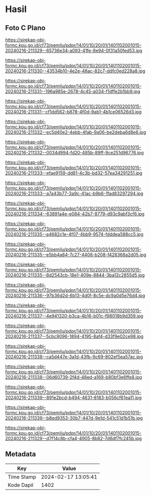 # Hasil

## Foto C Plano

https://sirekap-obj-formc.kpu.go.id/cf73/pemilu/pdpr/14/01/10/20/01/1401102001015-20240216-211329--65736e34-a093-41fe-8e94-0f31a50fed53.jpg

https://sirekap-obj-formc.kpu.go.id/cf73/pemilu/pdpr/14/01/10/20/01/1401102001015-20240216-211330--43534b10-4e2e-48ac-82c7-ddfc0ed228a8.jpg

https://sirekap-obj-formc.kpu.go.id/cf73/pemilu/pdpr/14/01/10/20/01/1401102001015-20240216-211331--196a985e-2678-4c45-a034-f1dffe2b1bb9.jpg

https://sirekap-obj-formc.kpu.go.id/cf73/pemilu/pdpr/14/01/10/20/01/1401102001015-20240216-211331--cf1dd562-b878-4f0d-9ab1-4b1ce06526d3.jpg

https://sirekap-obj-formc.kpu.go.id/cf73/pemilu/pdpr/14/01/10/20/01/1401102001015-20240216-211332--ec5d40e2-4ebb-4fab-9a06-be2deba6d8e6.jpg

https://sirekap-obj-formc.kpu.go.id/cf73/pemilu/pdpr/14/01/10/20/01/1401102001015-20240216-211332--0034d994-fd20-485b-89ff-9ce251d96776.jpg

https://sirekap-obj-formc.kpu.go.id/cf73/pemilu/pdpr/14/01/10/20/01/1401102001015-20240216-211333--efae9159-dd81-4c3b-bd32-57ea34291251.jpg

https://sirekap-obj-formc.kpu.go.id/cf73/pemilu/pdpr/14/01/10/20/01/1401102001015-20240216-211333--a7a43b77-3a9c-41ac-b9b6-1fad83297294.jpg

https://sirekap-obj-formc.kpu.go.id/cf73/pemilu/pdpr/14/01/10/20/01/1401102001015-20240216-211334--63891a4e-e084-42b7-8779-d93c9abf3cf6.jpg

https://sirekap-obj-formc.kpu.go.id/cf73/pemilu/pdpr/14/01/10/20/01/1401102001015-20240216-211335--a4682c1e-4f07-4bb9-9574-fdddea588cc5.jpg

https://sirekap-obj-formc.kpu.go.id/cf73/pemilu/pdpr/14/01/10/20/01/1401102001015-20240216-211335--e5bb4a84-7c27-4408-b208-f428368a2d05.jpg

https://sirekap-obj-formc.kpu.go.id/cf73/pemilu/pdpr/14/01/10/20/01/1401102001015-20240216-211335--8d2543cb-18e1-409e-8844-3ba12c2855d5.jpg

https://sirekap-obj-formc.kpu.go.id/cf73/pemilu/pdpr/14/01/10/20/01/1401102001015-20240216-211336--97b36d2d-6b13-4d0f-8c5e-dc9a0d5e76d4.jpg

https://sirekap-obj-formc.kpu.go.id/cf73/pemilu/pdpr/14/01/10/20/01/1401102001015-20240216-211337--4e941320-b3ca-4b16-b01c-f98018b9d359.jpg

https://sirekap-obj-formc.kpu.go.id/cf73/pemilu/pdpr/14/01/10/20/01/1401102001015-20240216-211337--5cbc9096-1894-4195-8af4-d33f9e02ce98.jpg

https://sirekap-obj-formc.kpu.go.id/cf73/pemilu/pdpr/14/01/10/20/01/1401102001015-20240216-211338--ca5d447e-3a1d-43fb-9c69-802ef5ea57ac.jpg

https://sirekap-obj-formc.kpu.go.id/cf73/pemilu/pdpr/14/01/10/20/01/1401102001015-20240216-211338--06d60739-2f4d-48ed-a169-b80bf3e6ffe8.jpg

https://sirekap-obj-formc.kpu.go.id/cf73/pemilu/pdpr/14/01/10/20/01/1401102001015-20240216-211339--891e2bcd-b494-4631-8183-b056cf61ea11.jpg

https://sirekap-obj-formc.kpu.go.id/cf73/pemilu/pdpr/14/01/10/20/01/1401102001015-20240216-211339--b8ed9353-30b7-447d-9e1d-541c51d1b51b.jpg

https://sirekap-obj-formc.kpu.go.id/cf73/pemilu/pdpr/14/01/10/20/01/1401102001015-20240216-211329--d7f14c8b-cfa4-4905-8b82-7d6df7fc245b.jpg


## Metadata

| Key        | Value               |
| ---------- | ------------------- |
| Time Stamp | 2024-02-17 13:05:41 |
| Kode Dapil | 1402                |



